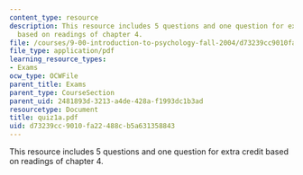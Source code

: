 ```yaml
---
content_type: resource
description: This resource includes 5 questions and one question for extra credit
  based on readings of chapter 4.
file: /courses/9-00-introduction-to-psychology-fall-2004/d73239cc9010fa22488cb5a631358843_quiz1a.pdf
file_type: application/pdf
learning_resource_types:
- Exams
ocw_type: OCWFile
parent_title: Exams
parent_type: CourseSection
parent_uid: 2481893d-3213-a4de-428a-f1993dc1b3ad
resourcetype: Document
title: quiz1a.pdf
uid: d73239cc-9010-fa22-488c-b5a631358843
---
```

This resource includes 5 questions and one question for extra credit based on readings of chapter 4.

